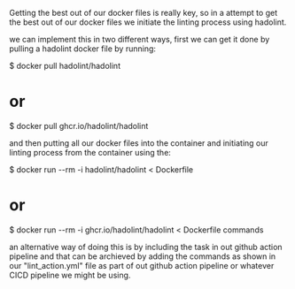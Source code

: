 Getting the best out of our docker files is really key, so in a attempt to get the best out of our docker files
we initiate the linting process using hadolint.

we can implement this in two different ways, first we can get it done by pulling a hadolint docker file
by running:

$ docker pull hadolint/hadolint
# or
$ docker pull ghcr.io/hadolint/hadolint 

and then putting all our docker files into the container and initiating our linting process from the container using the:

$ docker run --rm -i hadolint/hadolint < Dockerfile
# or
$ docker run --rm -i ghcr.io/hadolint/hadolint < Dockerfile commands 

an alternative way of doing this is by including the task in out github action pipeline 
and that can be archieved by adding the commands as shown in our "lint_action.yml" file 
as part of out github action pipeline or whatever CICD pipeline we might be using.  
 

